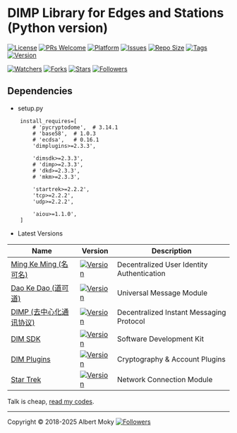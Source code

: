 # DIMP Library for Edges and Stations (Python version)

[![License](https://img.shields.io/github/license/dimchat/demo-py)](https://github.com/dimchat/demo-py/blob/master/LICENSE)
[![PRs Welcome](https://img.shields.io/badge/PRs-welcome-brightgreen.svg)](https://github.com/dimchat/demo-py/pulls)
[![Platform](https://img.shields.io/badge/Platform-Python%203-brightgreen.svg)](https://github.com/dimchat/demo-py/wiki)
[![Issues](https://img.shields.io/github/issues/dimchat/demo-py)](https://github.com/dimchat/demo-py/issues)
[![Repo Size](https://img.shields.io/github/repo-size/dimchat/demo-py)](https://github.com/dimchat/demo-py/archive/refs/heads/main.zip)
[![Tags](https://img.shields.io/github/tag/dimchat/demo-py)](https://github.com/dimchat/demo-py/tags)
[![Version](https://img.shields.io/pypi/v/dimples)](https://pypi.org/project/dimples)

[![Watchers](https://img.shields.io/github/watchers/dimchat/demo-py)](https://github.com/dimchat/demo-py/watchers)
[![Forks](https://img.shields.io/github/forks/dimchat/demo-py)](https://github.com/dimchat/demo-py/forks)
[![Stars](https://img.shields.io/github/stars/dimchat/demo-py)](https://github.com/dimchat/demo-py/stargazers)
[![Followers](https://img.shields.io/github/followers/dimchat)](https://github.com/orgs/dimchat/followers)

## Dependencies

* setup.py

```
    install_requires=[
        # 'pycryptodome',  # 3.14.1
        # 'base58',  # 1.0.3
        # 'ecdsa',   # 0.16.1
        'dimplugins>=2.3.3',

        'dimsdk>=2.3.3',
        # 'dimp>=2.3.3',
        # 'dkd>=2.3.3',
        # 'mkm>=2.3.3',

        'startrek>=2.2.2',
        'tcp>=2.2.2',
        'udp>=2.2.2',

        'aiou>=1.1.0',
    ]
```

* Latest Versions

| Name | Version | Description |
|------|---------|-------------|
| [Ming Ke Ming (名可名)](https://github.com/dimchat/mkm-py) | [![Version](https://img.shields.io/pypi/v/mkm)](https://pypi.org/project/mkm) | Decentralized User Identity Authentication |
| [Dao Ke Dao (道可道)](https://github.com/dimchat/dkd-py) | [![Version](https://img.shields.io/pypi/v/dkd)](https://pypi.org/project/dkd) | Universal Message Module |
| [DIMP (去中心化通讯协议)](https://github.com/dimchat/core-py) | [![Version](https://img.shields.io/pypi/v/dimp)](https://pypi.org/project/dimp) | Decentralized Instant Messaging Protocol |
| [DIM SDK](https://github.com/dimchat/sdk-py) | [![Version](https://img.shields.io/pypi/v/dimsdk)](https://pypi.org/project/dimsdk) | Software Development Kit |
| [DIM Plugins](https://github.com/dimchat/sdk-py) | [![Version](https://img.shields.io/pypi/v/dimplugins)](https://pypi.org/project/dimplugins) | Cryptography & Account Plugins |
| [Star Trek](https://github.com/moky/wormhole) | [![Version](https://img.shields.io/pypi/v/startrek)](https://pypi.org/project/startrek) | Network Connection Module |

Talk is cheap, [read my codes](https://github.com/dimchat/demo-py).

----

Copyright &copy; 2018-2025 Albert Moky
[![Followers](https://img.shields.io/github/followers/moky)](https://github.com/moky?tab=followers)
